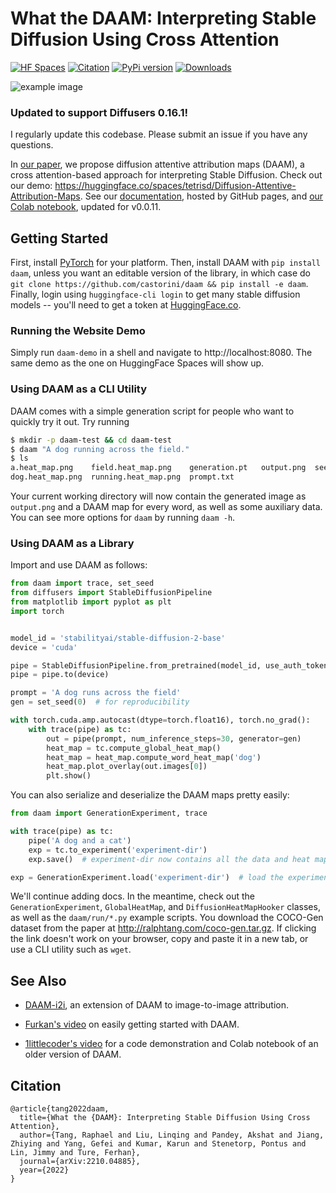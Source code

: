 # What the DAAM: Interpreting Stable Diffusion Using Cross Attention

[![HF Spaces](https://img.shields.io/badge/HuggingFace%20Space-online-green.svg)](https://huggingface.co/spaces/tetrisd/Diffusion-Attentive-Attribution-Maps) [![Citation](https://img.shields.io/badge/Citation-arXiv-orange.svg)](https://gist.githubusercontent.com/daemon/c526f4f9ab2d5e946e6bae90a9a02571/raw/02dcc6cb09a39559b39449a7d27d3b950bec39bd/daam-citation.bib) [![PyPi version](https://badgen.net/pypi/v/daam?color=blue)](https://pypi.org/project/daam) [![Downloads](https://static.pepy.tech/badge/daam)](https://pepy.tech/project/daam)

![example image](example.jpg)

### Updated to support Diffusers 0.16.1!

I regularly update this codebase. Please submit an issue if you have any questions.

In [our paper](https://arxiv.org/abs/2210.04885), we propose diffusion attentive attribution maps (DAAM), a cross attention-based approach for interpreting Stable Diffusion.
Check out our demo: https://huggingface.co/spaces/tetrisd/Diffusion-Attentive-Attribution-Maps.
See our [documentation](https://castorini.github.io/daam/), hosted by GitHub pages, and [our Colab notebook](https://colab.research.google.com/drive/1miGauqa07uHnDoe81NmbmtTtnupmlipv?usp=sharing), updated for v0.0.11.

## Getting Started
First, install [PyTorch](https://pytorch.org) for your platform.
Then, install DAAM with `pip install daam`, unless you want an editable version of the library, in which case do `git clone https://github.com/castorini/daam && pip install -e daam`.
Finally, login using `huggingface-cli login` to get many stable diffusion models -- you'll need to get a token at [HuggingFace.co](https://huggingface.co/).

### Running the Website Demo
Simply run `daam-demo` in a shell and navigate to http://localhost:8080.
The same demo as the one on HuggingFace Spaces will show up.

### Using DAAM as a CLI Utility
DAAM comes with a simple generation script for people who want to quickly try it out.
Try running
```bash
$ mkdir -p daam-test && cd daam-test
$ daam "A dog running across the field."
$ ls
a.heat_map.png    field.heat_map.png    generation.pt   output.png  seed.txt
dog.heat_map.png  running.heat_map.png  prompt.txt
```
Your current working directory will now contain the generated image as `output.png` and a DAAM map for every word, as well as some auxiliary data.
You can see more options for `daam` by running `daam -h`.

### Using DAAM as a Library

Import and use DAAM as follows:

```python
from daam import trace, set_seed
from diffusers import StableDiffusionPipeline
from matplotlib import pyplot as plt
import torch


model_id = 'stabilityai/stable-diffusion-2-base'
device = 'cuda'

pipe = StableDiffusionPipeline.from_pretrained(model_id, use_auth_token=True)
pipe = pipe.to(device)

prompt = 'A dog runs across the field'
gen = set_seed(0)  # for reproducibility

with torch.cuda.amp.autocast(dtype=torch.float16), torch.no_grad():
    with trace(pipe) as tc:
        out = pipe(prompt, num_inference_steps=30, generator=gen)
        heat_map = tc.compute_global_heat_map()
        heat_map = heat_map.compute_word_heat_map('dog')
        heat_map.plot_overlay(out.images[0])
        plt.show()
```

You can also serialize and deserialize the DAAM maps pretty easily:

```python
from daam import GenerationExperiment, trace

with trace(pipe) as tc:
    pipe('A dog and a cat')
    exp = tc.to_experiment('experiment-dir')
    exp.save()  # experiment-dir now contains all the data and heat maps

exp = GenerationExperiment.load('experiment-dir')  # load the experiment
```

We'll continue adding docs.
In the meantime, check out the `GenerationExperiment`, `GlobalHeatMap`, and `DiffusionHeatMapHooker` classes, as well as the `daam/run/*.py` example scripts.
You download the COCO-Gen dataset from the paper at http://ralphtang.com/coco-gen.tar.gz.
If clicking the link doesn't work on your browser, copy and paste it in a new tab, or use a CLI utility such as `wget`.

## See Also
- [DAAM-i2i](https://github.com/RishiDarkDevil/daam-i2i), an extension of DAAM to image-to-image attribution.

- [Furkan's video](https://www.youtube.com/watch?v=XiKyEKJrTLQ) on easily getting started with DAAM.

- [1littlecoder's video](https://www.youtube.com/watch?v=J2WtkA1Xfew) for a code demonstration and Colab notebook of an older version of DAAM.

## Citation
```
@article{tang2022daam,
  title={What the {DAAM}: Interpreting Stable Diffusion Using Cross Attention},
  author={Tang, Raphael and Liu, Linqing and Pandey, Akshat and Jiang, Zhiying and Yang, Gefei and Kumar, Karun and Stenetorp, Pontus and Lin, Jimmy and Ture, Ferhan},
  journal={arXiv:2210.04885},
  year={2022}
}
```
